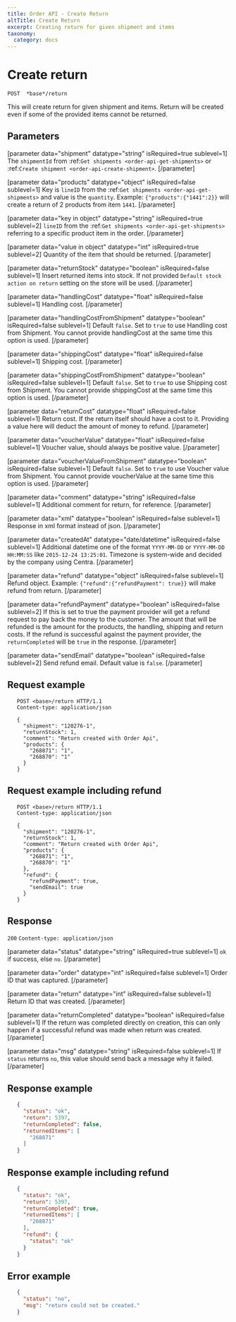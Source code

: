 ```yaml
---
title: Order API - Create Return
altTitle: Create Return
excerpt: Creating return for given shipment and items
taxonomy:
  category: docs
---
```


# Create return

```text
POST  *base*/return
```

This will create return for given shipment and items. Return will be created even if some of the provided items cannot be returned.

## Parameters

[parameter data="shipment" datatype="string" isRequired=true sublevel=1]
The ``shipmentId`` from :ref:`Get shipments <order-api-get-shipments>` or :ref:`Create shipment <order-api-create-shipment>`.
[/parameter]

[parameter data="products" datatype="object" isRequired=false sublevel=1]
Key is ``lineID`` from the :ref:`Get shipments <order-api-get-shipments>` and value is the ``quantity``.
Example: ``{"products":{"1441":2}}`` will create a return of 2 products from item ``1441``.
[/parameter]

[parameter data="key in object" datatype="string" isRequired=true sublevel=2]
``lineID`` from the :ref:`Get shipments <order-api-get-shipments>` referring to a specific product item in the order.
[/parameter]

[parameter data="value in object" datatype="int" isRequired=true sublevel=2]
Quantity of the item that should be returned.
[/parameter]

[parameter data="returnStock" datatype="boolean" isRequired=false sublevel=1]
Insert returned items into stock. If not provided ``Default stock action on return`` setting on the store will be used.
[/parameter]

[parameter data="handlingCost" datatype="float" isRequired=false sublevel=1]
Handling cost.
[/parameter]

[parameter data="handlingCostFromShipment" datatype="boolean" isRequired=false sublevel=1]
Default `false`. Set to `true` to use Handling cost from Shipment. You cannot provide handlingCost at the same time this option is used.
[/parameter]

[parameter data="shippingCost" datatype="float" isRequired=false sublevel=1]
Shipping cost.
[/parameter]

[parameter data="shippingCostFromShipment" datatype="boolean" isRequired=false sublevel=1]
Default `false`. Set to `true` to use Shipping cost from Shipment. You cannot provide shippingCost at the same time this option is used.
[/parameter]

[parameter data="returnCost" datatype="float" isRequired=false sublevel=1]
Return cost. If the return itself should have a cost to it. Providing a value here will deduct the amount of money to refund.
[/parameter]

[parameter data="voucherValue" datatype="float" isRequired=false sublevel=1]
Voucher value, should always be positive value.
[/parameter]

[parameter data="voucherValueFromShipment" datatype="boolean" isRequired=false sublevel=1]
Default `false`. Set to `true` to use Voucher value from Shipment. You cannot provide voucherValue at the same time this option is used.
[/parameter]

[parameter data="comment" datatype="string" isRequired=false sublevel=1]
Additional comment for return, for reference.
[/parameter]

[parameter data="xml" datatype="boolean" isRequired=false sublevel=1]
Response in xml format instead of json.
[/parameter]

[parameter data="createdAt" datatype="date/datetime" isRequired=false sublevel=1]
Additional datetime one of the format ``YYYY-MM-DD`` or ``YYYY-MM-DD HH:MM:SS`` like ``2015-12-24 13:25:01``. Timezone is system-wide and decided by the company using Centra.
[/parameter]

[parameter data="refund" datatype="object" isRequired=false sublevel=1]
Refund object.
Example: ``{"refund":{"refundPayment": true}}`` will make refund from return.
[/parameter]

[parameter data="refundPayment" datatype="boolean" isRequired=false sublevel=2]
If this is set to true the payment provider will get a refund request to pay back the money to the customer. The amount that will be refunded is the amount for the products, the handling, shipping and return costs. If the refund is successful against the payment provider, the ``returnCompleted`` will be ``true`` in the response.
[/parameter]

[parameter data="sendEmail" datatype="boolean" isRequired=false sublevel=2]
Send refund email. Default value is ``false``.
[/parameter]

## Request example

```http request
   POST <base>/return HTTP/1.1
   Content-type: application/json

   {
     "shipment": "120276-1",
     "returnStock": 1,
     "comment": "Return created with Order Api",
     "products": {
       "268871": "1",
       "268870": "1"
     }
   }
```

## Request example including refund

```http request
   POST <base>/return HTTP/1.1
   Content-type: application/json

   {
     "shipment": "120276-1",
     "returnStock": 1,
     "comment": "Return created with Order Api",
     "products": {
       "268871": "1",
       "268870": "1"
     },
     "refund": {
       "refundPayment": true,
       "sendEmail": true
     }
   }
```

## Response

`200` `Content-type: application/json`

[parameter data="status" datatype="string" isRequired=true sublevel=1]
``ok`` if success, else ``no``.
[/parameter]

[parameter data="order" datatype="int" isRequired=false sublevel=1]
Order ID that was captured.
[/parameter]

[parameter data="return" datatype="int" isRequired=false sublevel=1]
Return ID that was created.
[/parameter]

[parameter data="returnCompleted" datatype="boolean" isRequired=false sublevel=1]
If the return was completed directly on creation, this can only happen if a successful refund was made when return was created.
[/parameter]

[parameter data="msg" datatype="string" isRequired=false sublevel=1]
If ``status`` returns ``no``, this value should send back a message why it failed.
[/parameter]

## Response example

```json
   {
     "status": "ok",
     "return": 5397,
     "returnCompleted": false,
     "returnedItems": [
       "268871"
     ]
   }
```

## Response example including refund

```json
   {
     "status": "ok",
     "return": 5397,
     "returnCompleted": true,
     "returnedItems": [
       "268871"
     ],
     "refund": {
       "status": "ok"
     }
   }
```

## Error example

```json
   {
     "status": "no",
     "msg": "return could not be created."
   }
```
